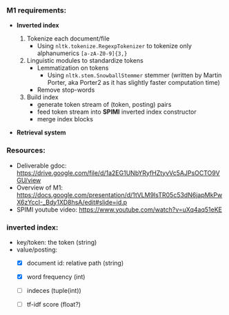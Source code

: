 
### M1 requirements:
- **Inverted index**
    1. Tokenize each document/file
        - Using `nltk.tokenize.RegexpTokenizer` to tokenize only alphanumerics `[a-zA-Z0-9]{3,}`
    2. Linguistic modules to standardize tokens
        - Lemmatization on tokens
            - Using `nltk.stem.SnowballStemmer` stemmer (written by Martin Porter, aka Porter2 as it has slightly faster computation time)
        - Remove stop-words
    3. Build index
        - generate token stream of (token, posting) pairs
        - feed token stream into **SPIMI** inverted index constructor
        - merge index blocks

- **Retrieval system**

### Resources:
- Deliverable gdoc: https://drive.google.com/file/d/1a2EG1UNbYRyfHZtyvVc5AJPsOCTO9VGU/view
- Overview of M1: https://docs.google.com/presentation/d/1tVLM9IsTR05c53dN6japMkPwX6zYccI-_Bdy1XD8hsA/edit#slide=id.p
- SPIMI youtube video: https://www.youtube.com/watch?v=uXq4aq51eKE


### inverted index:
- key/token: the token (string)
- value/posting: 
    - [x] document id: relative path (string)
    - [x] word frequency (int)
    - [ ] indeces (tuple(int))
    - [ ] tf-idf score (float?)

